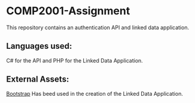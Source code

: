 # COMP2001-Assignment
This repository contains an authentication API and linked data application.
</br>
## Languages used:
C# for the API and PHP for the Linked Data Application.
</br>
## External Assets:
[Bootstrap](https://getbootstrap.com/) Has beed used in the creation of the Linked Data Application.
